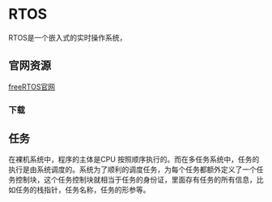 # RTOS
RTOS是一个嵌入式的实时操作系统，

## 官网资源

[freeRTOS官网](https://www.freertos.org/zh-cn-cmn-s/Creating-a-new-FreeRTOS-project.html)

### 下载


## 任务
在裸机系统中，程序的主体是CPU 按照顺序执行的。而在多任务系统中，任务的执行是由系统调度的。系统为了顺利的调度任务，为每个任务都额外定义了一个任务控制块，这个任务控制块就相当于任务的身份证，里面存有任务的所有信息，比如任务的栈指针，任务名称，任务的形参等。